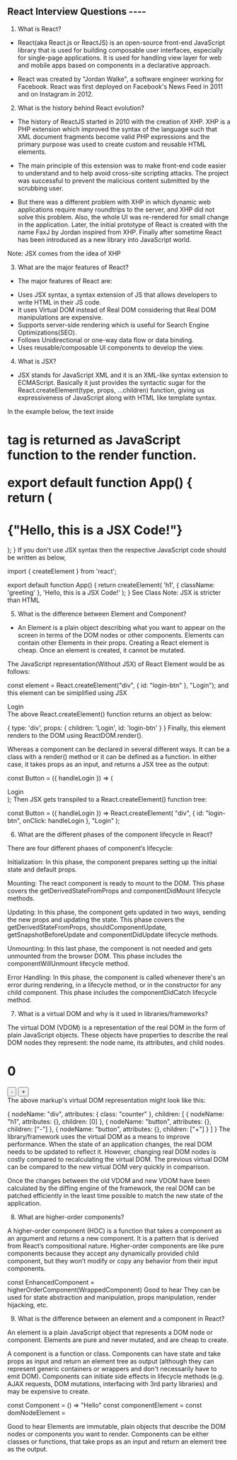## React Interview Questions ----

1. What is React?

- React(aka React.js or ReactJS) is an open-source front-end JavaScript library that is used for building composable user interfaces, especially for single-page applications. It is used for handling view layer for web and mobile apps based on components in a declarative approach.

- React was created by "Jordan Walke", a software engineer working for Facebook. React was first deployed on Facebook's News Feed in 2011 and on Instagram in 2012.

2. What is the history behind React evolution?

- The history of ReactJS started in 2010 with the creation of XHP. XHP is a PHP extension which improved the syntax of the language such that XML document fragments become valid PHP expressions and the primary purpose was used to create custom and reusable HTML elements.

- The main principle of this extension was to make front-end code easier to understand and to help avoid cross-site scripting attacks. The project was successful to prevent the malicious content submitted by the scrubbing user.

- But there was a different problem with XHP in which dynamic web applications require many roundtrips to the server, and XHP did not solve this problem. Also, the whole UI was re-rendered for small change in the application. Later, the initial prototype of React is created with the name FaxJ by Jordan inspired from XHP. Finally after sometime React has been introduced as a new library into JavaScript world.

Note: JSX comes from the idea of XHP

3. What are the major features of React?

- The major features of React are:

* Uses JSX syntax, a syntax extension of JS that allows developers to write HTML in their JS code.
* It uses Virtual DOM instead of Real DOM considering that Real DOM manipulations are expensive.
* Supports server-side rendering which is useful for Search Engine Optimizations(SEO).
* Follows Unidirectional or one-way data flow or data binding.
* Uses reusable/composable UI components to develop the view.

4. What is JSX?

- JSX stands for JavaScript XML and it is an XML-like syntax extension to ECMAScript. Basically it just provides the syntactic sugar for the React.createElement(type, props, ...children) function, giving us expressiveness of JavaScript along with HTML like template syntax.

In the example below, the text inside <h1> tag is returned as JavaScript function to the render function.

export default function App() {
  return (
      <h1 className="greeting">{"Hello, this is a JSX Code!"}</h1>
  );
}
If you don't use JSX syntax then the respective JavaScript code should be written as below,

import { createElement } from 'react';

export default function App() {
  return createElement(
    'h1',
    { className: 'greeting' },
    'Hello, this is a JSX Code!'
  );
}
See Class
Note: JSX is stricter than HTML

5. What is the difference between Element and Component?

- An Element is a plain object describing what you want to appear on the screen in terms of the DOM nodes or other components. Elements can contain other Elements in their props. Creating a React element is cheap. Once an element is created, it cannot be mutated.

The JavaScript representation(Without JSX) of React Element would be as follows:

const element = React.createElement("div", { id: "login-btn" }, "Login");
and this element can be simiplified using JSX

  <div id="login-btn">Login</div>
The above React.createElement() function returns an object as below:

{
  type: 'div',
  props: {
    children: 'Login',
    id: 'login-btn'
  }
}
Finally, this element renders to the DOM using ReactDOM.render().

Whereas a component can be declared in several different ways. It can be a class with a render() method or it can be defined as a function. In either case, it takes props as an input, and returns a JSX tree as the output:

const Button = ({ handleLogin }) => (
  <div id={"login-btn"} onClick={handleLogin}>
    Login
  </div>
);
Then JSX gets transpiled to a React.createElement() function tree:

const Button = ({ handleLogin }) =>
  React.createElement(
    "div",
    { id: "login-btn", onClick: handleLogin },
    "Login"
  );

6. What are the different phases of the component lifecycle in React?

There are four different phases of component’s lifecycle:

Initialization: In this phase, the component prepares setting up the initial state and default props.

Mounting: The react component is ready to mount to the DOM. This phase covers the getDerivedStateFromProps and componentDidMount lifecycle methods.

Updating: In this phase, the component gets updated in two ways, sending the new props and updating the state. This phase covers the getDerivedStateFromProps, shouldComponentUpdate, getSnapshotBeforeUpdate and componentDidUpdate lifecycle methods.

Unmounting: In this last phase, the component is not needed and gets unmounted from the browser DOM. This phase includes the componentWillUnmount lifecycle method.

Error Handling: In this phase, the component is called whenever there's an error during rendering, in a lifecycle method, or in the constructor for any child component. This phase includes the componentDidCatch lifecycle method.

7. What is a virtual DOM and why is it used in libraries/frameworks?

The virtual DOM (VDOM) is a representation of the real DOM in the form of plain JavaScript objects. These objects have properties to describe the real DOM nodes they represent: the node name, its attributes, and child nodes.

<div class="counter">
  <h1>0</h1>
  <button>-</button>
  <button>+</button>
</div>
The above markup's virtual DOM representation might look like this:

{
  nodeName: "div",
  attributes: { class: "counter" },
  children: [
    {
      nodeName: "h1",
      attributes: {},
      children: [0]
    },
    {
      nodeName: "button",
      attributes: {},
      children: ["-"]
    },
    {
      nodeName: "button",
      attributes: {},
      children: ["+"]
    }
  ]
}
The library/framework uses the virtual DOM as a means to improve performance. When the state of an application changes, the real DOM needs to be updated to reflect it. However, changing real DOM nodes is costly compared to recalculating the virtual DOM. The previous virtual DOM can be compared to the new virtual DOM very quickly in comparison.

Once the changes between the old VDOM and new VDOM have been calculated by the diffing engine of the framework, the real DOM can be patched efficiently in the least time possible to match the new state of the application.

8. What are higher-order components?

A higher-order component (HOC) is a function that takes a component as an argument and returns a new component. It is a pattern that is derived from React’s compositional nature. Higher-order components are like pure components because they accept any dynamically provided child component, but they won’t modify or copy any behavior from their input components.

const EnhancedComponent = higherOrderComponent(WrappedComponent)
Good to hear
They can be used for state abstraction and manipulation, props manipulation, render hijacking, etc.

9. What is the difference between an element and a component in React?

An element is a plain JavaScript object that represents a DOM node or component. Elements are pure and never mutated, and are cheap to create.

A component is a function or class. Components can have state and take props as input and return an element tree as output (although they can represent generic containers or wrappers and don't necessarily have to emit DOM). Components can initiate side effects in lifecycle methods (e.g. AJAX requests, DOM mutations, interfacing with 3rd party libraries) and may be expensive to create.

const Component = () => "Hello"
const componentElement = <Component />
const domNodeElement = <div />
Good to hear
Elements are immutable, plain objects that describe the DOM nodes or components you want to render.
Components can be either classes or functions, that take props as an input and return an element tree as the output.